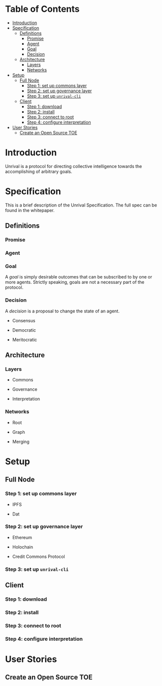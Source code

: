 
# Table of Contents

-   [Introduction](#orgb08ad2a)
-   [Specification](#org3655a3d)
    -   [Definitions](#org9655396)
        -   [Promise](#orge1591ce)
        -   [Agent](#orgde662ed)
        -   [Goal](#org0c02c63)
        -   [Decision](#orge6df6e6)
    -   [Architecture](#org1b6ee1b)
        -   [Layers](#org4f5020b)
        -   [Networks](#orgb5f9d78)
-   [Setup](#org28f1bc5)
    -   [Full Node](#orgb05c078)
        -   [Step 1: set up commons layer](#orge79d89c)
        -   [Step 2: set up governance layer](#org83eb802)
        -   [Step 3: set up `unrival-cli`](#org9ce5300)
    -   [Client](#org92724bd)
        -   [Step 1: download](#orgf801ec8)
        -   [Step 2: install](#org8b2f971)
        -   [Step 3: connect to root](#orgcd516b3)
        -   [Step 4: configure interpretation](#org4e3960b)
-   [User Stories](#org811738c)
    -   [Create an Open Source TOE](#orge553a10)



<a id="orgb08ad2a"></a>

# Introduction

Unrival is a protocol for directing collective intelligence towards the accomplishing of arbitrary goals.


<a id="org3655a3d"></a>

# Specification

This is a brief description of the Unrival Specification.  The full spec can be found in the whitepaper.


<a id="org9655396"></a>

## Definitions


<a id="orge1591ce"></a>

### Promise


<a id="orgde662ed"></a>

### Agent


<a id="org0c02c63"></a>

### Goal

A *goal* is simply desirable outcomes that can be subscribed to by one or more agents.  Strictly speaking, goals are not a necessary part of the protocol.          


<a id="orge6df6e6"></a>

### Decision

A *decision* is a proposal to change the state of an agent.

-   Consensus

-   Democratic

-   Meritocratic


<a id="org1b6ee1b"></a>

## Architecture


<a id="org4f5020b"></a>

### Layers

-   Commons

-   Governance

-   Interpretation


<a id="orgb5f9d78"></a>

### Networks

-   Root

-   Graph

-   Merging


<a id="org28f1bc5"></a>

# Setup


<a id="orgb05c078"></a>

## Full Node


<a id="orge79d89c"></a>

### Step 1: set up commons layer

-   IPFS

-   Dat


<a id="org83eb802"></a>

### Step 2: set up governance layer

-   Ethereum

-   Holochain

-   Credit Commons Protocol


<a id="org9ce5300"></a>

### Step 3: set up `unrival-cli`


<a id="org92724bd"></a>

## Client


<a id="orgf801ec8"></a>

### Step 1: download


<a id="org8b2f971"></a>

### Step 2: install


<a id="orgcd516b3"></a>

### Step 3: connect to root


<a id="org4e3960b"></a>

### Step 4: configure interpretation


<a id="org811738c"></a>

# User Stories


<a id="orge553a10"></a>

## Create an Open Source TOE


